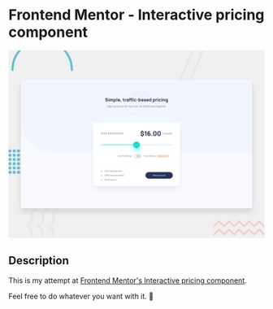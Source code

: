 # Frontend Mentor - Interactive pricing component

![Design preview for the Interactive pricing component coding challenge](./design/desktop-preview.jpg)

## Description
This is my attempt at [Frontend Mentor's Interactive pricing component](https://www.frontendmentor.io/challenges/interactive-pricing-component-t0m8PIyY8).

Feel free to do whatever you want with it. 🤙

